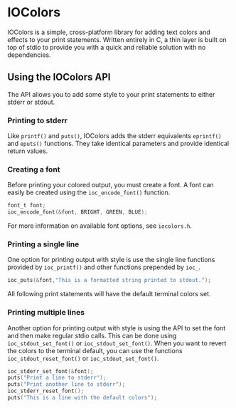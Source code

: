 # IOColors

IOColors is a simple, cross-platform library for adding text colors 
and effects to your print statements. Written entirely
in C, a thin layer is built on top of stdio to provide you with
a quick and reliable solution with no dependencies.

## Using the IOColors API

The API allows you to add some style to your print statements to 
either stderr or stdout.

### Printing to stderr

Like `printf()` and `puts()`, IOColors adds the stderr equivalents
`eprintf()` and `eputs()` functions. They take identical parameters
and provide identical return values.

### Creating a font

Before printing your colored output, you must create a font. A font 
can easily be created using the `ioc_encode_font()` function.

```c
font_t font;
ioc_encode_font(&font, BRIGHT, GREEN, BLUE);
```

For more information on available font options, see `iocolors.h`.

### Printing a single line

One option for printing output with style is use the single line 
functions provided by `ioc_printf()` and other functions prepended by
`ioc_`.

```c
ioc_puts(&font,"This is a formatted string printed to stdout.");
```
All following print statements will have the default terminal colors
set.

### Printing multiple lines

Another option for printing output with style is using the API to set
the font and then make regular stdio calls. This can be done using
`ioc_stdout_set_font()` or `ioc_stdout_set_font()`. When you want to
revert the colors to the terminal default, you can use the functions
`ioc_stdout_reset_font()` or `ioc_stdout_set_font()`.

```c
ioc_stderr_set_font(&font);
puts("Print a line to stderr");
puts("Print another line to stderr");
ioc_stderr_reset_font();
puts("This is a line with the default colors");
```
